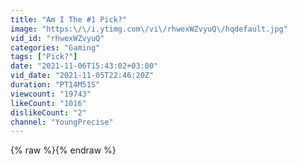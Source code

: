 ```yaml
---
title: "Am I The #1 Pick?"
image: "https:\/\/i.ytimg.com\/vi\/rhwexWZvyuQ\/hqdefault.jpg"
vid_id: "rhwexWZvyuQ"
categories: "Gaming"
tags: ["Pick?"]
date: "2021-11-06T15:43:02+03:00"
vid_date: "2021-11-05T22:46:20Z"
duration: "PT14M51S"
viewcount: "19743"
likeCount: "1016"
dislikeCount: "2"
channel: "YoungPrecise"
---
```

{% raw %}{% endraw %}
